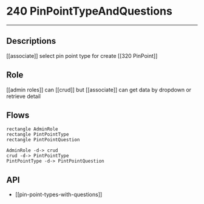 # 240 PinPointTypeAndQuestions
---
## Descriptions
[[associate]] select pin point type for create [[320 PinPoint]]

## Role
[[admin roles]] can [[crud]]
but [[associate]] can get data by dropdown or retrieve detail

## Flows
```plantuml
rectangle AdminRole
rectangle PintPointType
rectangle PintPointQuestion

AdminRole -d-> crud
crud -d-> PintPointType
PintPointType -d-> PintPointQuestion
```


## API
- [[pin-point-types-with-questions]]

